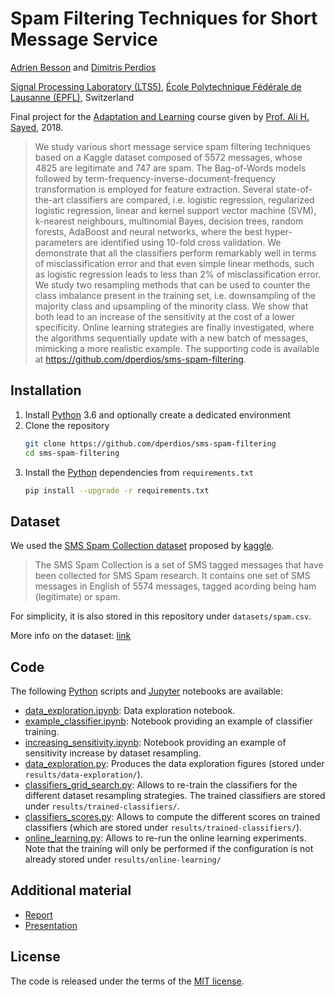 # Spam Filtering Techniques for Short Message Service

[Adrien Besson][abesson] and [Dimitris Perdios][dperdios]

[Signal Processing Laboratory (LTS5)][lts5],
[École Polytechnique Fédérale de Lausanne (EPFL)][epfl],
Switzerland

Final project for the [Adaptation and Learning][ee621] course given by
[Prof. Ali H. Sayed][asayed], 2018.

> We study various short message service spam filtering techniques based on a
Kaggle dataset composed of 5572 messages, whose 4825 are legitimate and
747 are spam.
The Bag-of-Words models followed by term-frequency-inverse-document-frequency
transformation is employed for feature extraction.
Several state-of-the-art classifiers are compared, i.e. logistic regression,
regularized logistic regression, linear and kernel support vector machine (SVM),
k-nearest neighbours, multinomial Bayes, decision trees, random forests,
AdaBoost and neural networks, where the best hyper-parameters are identified
using 10-fold cross validation.
We demonstrate that all the classifiers perform remarkably well in terms of
misclassification error and that even simple linear methods, such as
logistic regression leads to less than 2% of misclassification error.
We study two resampling methods that can be used to counter the
class imbalance present in the training set, i.e. downsampling of the
majority class and upsampling of the minority class.
We show that both lead to an increase of the sensitivity at the cost of
a lower specificity.
Online learning strategies are finally investigated, where the algorithms
sequentially update with a new batch of messages, mimicking a more
realistic example.
The supporting code is available at
https://github.com/dperdios/sms-spam-filtering.

[ee621]: https://edu.epfl.ch/coursebook/en/adaptation-and-learning-EE-621
[epfl]: https://www.epfl.ch/
[lts5]: https://lts5www.epfl.ch
[asayed]: https://people.epfl.ch/cgi-bin/people?id=283344&lang=en&cvlang=en
[abesson]: https://github.com/AdriBesson
[dperdios]: https://github.com/dperdios

## Installation
1. Install [Python] 3.6 and optionally create a dedicated environment
1. Clone the repository
    ```bash
    git clone https://github.com/dperdios/sms-spam-filtering
    cd sms-spam-filtering
    ```
1. Install the [Python] dependencies from `requirements.txt`
    ```bash
    pip install --upgrade -r requirements.txt 
    ```
[python]: https://www.python.org

## Dataset
We used the [SMS Spam Collection dataset][sms-dataset] proposed
by [kaggle].
> The SMS Spam Collection is a set of SMS tagged messages that have been
collected for SMS Spam research.
It contains one set of SMS messages in English of 5574 messages,
tagged acording being ham (legitimate) or spam.

For simplicity, it is also stored in this repository under `datasets/spam.csv`. 

More info on the dataset: [link][sms-dataset]

[kaggle]: https://www.kaggle.com/
[sms-dataset]: https://www.kaggle.com/uciml/sms-spam-collection-dataset

## Code
The following [Python] scripts and [Jupyter] notebooks are available:

* [data_exploration.ipynb]: Data exploration notebook.
* [example_classifier.ipynb]: Notebook providing an example of classifier
training.
* [increasing_sensitivity.ipynb]: Notebook providing an example of sensitivity
increase by dataset resampling.
* [data_exploration.py]: Produces the data exploration figures (stored under
`results/data-exploration/`).
* [classifiers_grid_search.py]: Allows to re-train the classifiers for the
different dataset resampling strategies.
The trained classifiers are stored under `results/trained-classifiers/`.
* [classifiers_scores.py]: Allows to compute the different scores on trained
classifiers (which are stored under `results/trained-classifiers/`).
* [online_learning.py]: Allows to re-run the online learning experiments.
Note that the training will only be performed if the configuration is not
already stored under `results/online-learning/`

[jupyter]: https://jupyter.org/
[data_exploration.ipynb]: https://nbviewer.jupyter.org/github/dperdios/sms-spam-filtering/blob/scripts/data_exploration.ipynb
[example_classifier.ipynb]: https://nbviewer.jupyter.org/github/dperdios/sms-spam-filtering/blob/scripts/example_classifier.ipynb
[increasing_sensitivity.ipynb]: https://nbviewer.jupyter.org/github/dperdios/sms-spam-filtering/blob/scripts/increasing_sensitivity.ipynb
[data_exploration.py]: scripts/data_exploration.py
[classifiers_grid_search.py]: scripts/classifiers_grid_search.py
[classifiers_scores.py]: scripts/classifiers_scores.py
[online_learning.py]: scripts/online_learning.py

## Additional material
* [Report]
* [Presentation]

[report]: report/sms_spam_filtering_report.pdf
[presentation]: report/sms_spam_filtering_pres.pdf

## License
The code is released under the terms of the [MIT license](LICENSE.txt).
